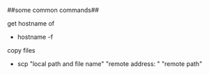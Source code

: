 ##some common commands##

get hostname of 

- hostname -f

copy files

- scp "local path and file name" "remote address: " "remote path"